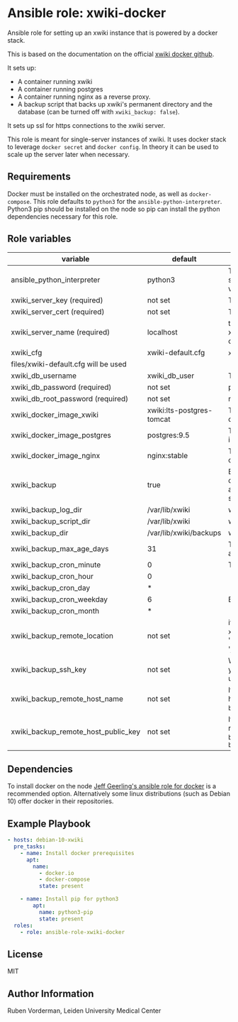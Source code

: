 Ansible role: xwiki-docker
==========================

Ansible role for setting up an xwiki instance that is powered by a docker stack.

This is based on the documentation on the official [xwiki docker github](https://github.com/xwiki-contrib/docker-xwiki).

It sets up:
- A container running xwiki
- A container running postgres
- A container running nginx as a reverse proxy.
- A backup script that backs up xwiki's permanent directory and the database (can be turned off with `xwiki_backup: false`).

It sets up ssl for https connections to the xwiki server.

This role is meant for single-server instances of xwiki. It uses docker stack
to leverage `docker secret` and `docker config`. In theory it can be used to
scale up the server later when necessary.

Requirements
------------

Docker must be installed on the orchestrated node, as well as `docker-compose`.
This role defaults to `python3` for the `ansible-python-interpreter`.
Python3 pip should be installed on the node so pip can install the python
dependencies necessary for this role.

Role variables
--------------

|variable|default|description|
|--------|-------|-----------|
|ansible_python_interpreter| python3 |  This role only works with python3! You can set a specific python interpreter on the host with this variable|
|xwiki_server_key (required)| not set | The servers private key for enabling https|
|xwiki_server_cert (required)| not set | The servers certificate for https|
|xwiki_server_name (required)| localhost | the name of the server (for example:  xwiki.example.com). This is used in the nginx configuration.|
|xwiki_cfg| xwiki-default.cfg | `xwiki.cfg` file. When not set the config in
files/xwiki-default.cfg will be used|
|xwiki_db_username| xwiki_db_user | The user for the xwiki database|
|xwiki_db_password (required) | not set | password for the xwiki database|
|xwiki_db_root_password (required) | not set | root password for the xwiki database|
|xwiki_docker_image_xwiki|xwiki:lts-postgres-tomcat|The docker image for xwiki. It is recommended to change this to a specific version.|
|xwiki_docker_image_postgres|postgres:9.5|The docker image for postgres. This is the one used in examples of the [official xwiki docker image](https://github.com/xwiki-contrib/docker-xwiki)|
|xwiki_docker_image_nginx|nginx:stable|The docker image for nginx. It is recommended to change this to a specific version.|
|xwiki_backup| true | By default a simple backup script is created that creates a tarball of the xwiki permanent directory and a sql backup of the xwiki database. This can be set to false if another backup solution is wanted.|
|xwiki_backup_log_dir| /var/lib/xwiki | where the backup log should be stored|
|xwiki_backup_script_dir| /var/lib/xwiki | where the backup script should be stored|
|xwiki_backup_dir| /var/lib/xwiki/backups| where the backups should be stored|
|xwiki_backup_max_age_days | 31 | The maximum age of backups (in days) before they are deleted |
|xwiki_backup_cron_minute| 0 | The backup script is run by cron. On this minute |
|xwiki_backup_cron_hour | 0 | |
|xwiki_backup_cron_day | * | |
|xwiki_backup_cron_weekday | 6 | By default one backup a week is made |
|xwiki_backup_cron_month | * | |
|xwiki_backup_remote_location | not set | if this is set, the backup script will rsync the `xwiki_backup_dir` to remote location. Examples: '/my_nfs_mount/xwiki_backups', 'backupuser@backup.example.com:/backups/xwiki'|
|xwiki_backup_ssh_key| not set | When the remote location is accessed through ssh, you can specify a private key file here that will be used for accessing it.|
|xwiki_backup_remote_host_name| not set | If remote location is accessed through ssh a remote host name is required (example: `backup.example.com`)|
|xwiki_backup_remote_host_public_key|not set| If remote location is accessed through ssh this is required. Can be acquired with `ssh-keyscan backup.example.com`. Takes the form of: `backup.example.com ssh-rsa AAAAB3etc.`|


Dependencies
------------

To install docker on the node [Jeff Geerling's ansible role for docker](
https://galaxy.ansible.com/geerlingguy/docker) is a recommended option.
Alternatively some linux distributions (such as Debian 10) offer docker in their repositories.

Example Playbook
----------------

```YAML
- hosts: debian-10-xwiki
  pre_tasks:
    - name: Install docker prerequisites
      apt:
        name:
          - docker.io
          - docker-compose
          state: present

    - name: Install pip for python3
        apt:
          name: python3-pip
          state: present
  roles:
    - role: ansible-role-xwiki-docker
```

License
-------

MIT

Author Information
------------------

Ruben Vorderman, Leiden University Medical Center
